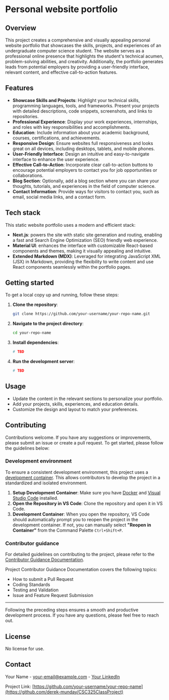 # Personal website portfolio

## Overview

This project creates a comprehensive and visually appealing personal website portfolio that showcases the skills, projects, and experiences of an undergraduate computer science student. The website serves as a professional online presence that highlights the student's technical acumen, problem-solving abilities, and creativity. Additionally, the portfolio generates leads from potential employers by providing a user-friendly interface, relevant content, and effective call-to-action features.

## Features

- **Showcase Skills and Projects**: Highlight your technical skills, programming languages, tools, and frameworks. Present your projects with detailed descriptions, code snippets, screenshots, and links to repositories.
- **Professional Experience**: Display your work experiences, internships, and roles with key responsibilities and accomplishments.
- **Education**: Include information about your academic background, courses, certifications, and achievements.
- **Responsive Design**: Ensure websites full responsiveness and looks great on all devices, including desktops, tablets, and mobile phones.
- **User-Friendly Interface**: Design an intuitive and easy-to-navigate interface to enhance the user experience.
- **Effective Call-to-Action**: Incorporate clear call-to-action buttons to encourage potential employers to contact you for job opportunities or collaborations.
- **Blog Section**: Optionally, add a blog section where you can share your thoughts, tutorials, and experiences in the field of computer science.
- **Contact Information**: Provide ways for visitors to contact you, such as email, social media links, and a contact form.

## Tech stack

This static website portfolio uses a modern and efficient stack:

- **Next.js**: powers the site with static site generation and routing, enabling a fast and Search Engine Optimization (SEO) friendly web experience.
- **Material UI**: enhances the interface with customizable React-based components and themes, making it visually appealing and intuitive.
- **Extended Markdown (MDX)**: Leveraged for integrating JavaScript XML (JSX) in Markdown, providing the flexibility to write content and use React components seamlessly within the portfolio pages.


## Getting started

To get a local copy up and running, follow these steps:

1. **Clone the repository**:

   ```bash
   git clone https://github.com/your-username/your-repo-name.git
   ```

1. **Navigate to the project directory**:

   ```bash
   cd your-repo-name
   ```

1. **Install dependencies**:

   ```bash
   # TBD
   ```

1. **Run the development server**:

   ```bash
   # TBD
   ```

## Usage

- Update the content in the relevant sections to personalize your portfolio.
- Add your projects, skills, experiences, and education details.
- Customize the design and layout to match your preferences.

## Contributing

Contributions welcome. If you have any suggestions or improvements, please submit an issue or create a pull request. To get started, please follow the guidelines below:

### Development environment

To ensure a consistent development environment, this project uses a [development container](/.devcontainer/devcontainer.json). This allows contributors to develop the project in a standardized and isolated environment.

1. **Setup Development Container**: Make sure you have [Docker](https://docs.docker.com/get-started/introduction/get-docker-desktop/) and [Visual Studio Code](https://code.visualstudio.com/download) installed.
2. **Open the Repository in VS Code**: Clone the repository and open it in VS Code.
3. **Development Container**: When you open the repository, VS Code should automatically prompt you to reopen the project in the development container. If not, you can manually select **"Reopen in Container"** from the Command Palette `Ctrl+Shift+P`.

### Contributor guidance

For detailed guidelines on contributing to the project, please refer to the [Contributor Guidance Documentation](./docs/contributor-guides).

Project Contributor Guidance Documentation covers the following topics:
- How to submit a Pull Request
- Coding Standards
- Testing and Validation
- Issue and Feature Request Submission

---

Following the preceding steps ensures a smooth and productive development process. If you have any questions, please feel free to reach out.

## License

No license for use.

## Contact

Your Name - [your-email@example.com](mailto:your-email@example.com) - [Your LinkedIn](https://linkedin.com/in/your-profile)

Project Link: [https://github.com/your-username/your-repo-name](https://github.com/derek-munday/CSC325ClassProject)
